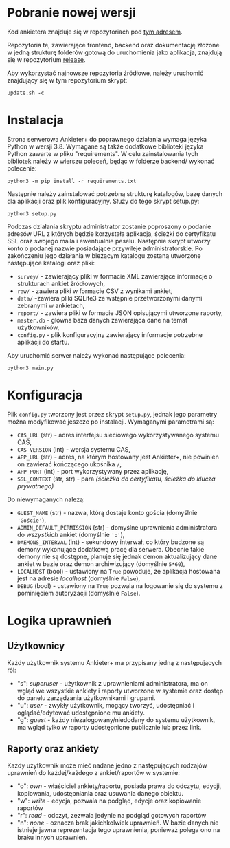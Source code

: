 # Pobranie nowej wersji
Kod ankietera znajduje się w repozytoriach pod [tym adresem](https://github.com/ankieter-gui).

Repozytoria te, zawierające frontend, backend oraz dokumentację złożone w jedną strukturę folderów gotową do uruchomienia jako aplikacja, znajdują się w repozytorium [release](https://github.com/ankieter-gui/release).

Aby wykorzystać najnowsze repozytoria źródłowe, należy uruchomić znajdujący się w tym repozytorium skrypt:

```
update.sh -c
```

# Instalacja
Strona serwerowa Ankieter+ do poprawnego działania wymaga języka Python w wersji 3.8. Wymagane są także dodatkowe biblioteki języka Python zawarte w pliku "requirements". W celu zainstalowania tych bibliotek należy w wierszu poleceń, będąc w folderze backend/ wykonać polecenie:

    python3 -m pip install -r requirements.txt

Następnie należy zainstalować potrzebną strukturę katalogów, bazę danych dla aplikacji oraz plik konfiguracyjny. Służy do tego skrypt setup.py:

    python3 setup.py

Podczas działania skryptu administrator zostanie poproszony o podanie adresów URL z których będzie korzystała aplikacja, ścieżki do certyfikatu SSL oraz swojego maila i ewentualnie peselu. Następnie skrypt utworzy konto o podanej nazwie posiadające przywileje administratorskie. Po zakończeniu jego działania w bieżącym katalogu zostaną utworzone następujące katalogi oraz pliki:


 - `survey/` - zawierający pliki w formacie XML zawierające informacje o strukturach ankiet źródłowych,
 - `raw/` - zawiera pliki w formacie CSV z wynikami ankiet,
 - `data/` -zawiera pliki SQLite3 ze wstępnie przetworzonymi danymi zebranymi w ankietach,
 - `report/` - zawiera pliki w formacie JSON opisującymi utworzone raporty,
 - `master.db` - główna baza danych zawierająca dane na temat użytkowników,
 - `config.py` - plik konfiguracyjny zawierający informacje potrzebne aplikacji do startu.

Aby uruchomić serwer należy wykonać następujące polecenia:

    python3 main.py

# Konfiguracja
Plik `config.py` tworzony jest przez skrypt `setup.py`, jednak jego parametry można modyfikować jeszcze po instalacji. Wymaganymi parametrami są:

- `CAS_URL` (str) - adres interfejsu sieciowego wykorzystywanego systemu CAS,
- `CAS_VERSION` (int) - wersja systemu CAS,
- `APP_URL` (str) - adres, na którym hostowany jest Ankieter+, nie powinien on zawierać kończącego ukośnika `/`,
- `APP_PORT` (int) - port wykorzystywany przez aplikację,
- `SSL_CONTEXT` (str, str) - para _(ścieżka do certyfikatu, ścieżka do klucza prywatnego)_

Do niewymaganych należą:
- `GUEST_NAME` (str) - nazwa, którą dostaje konto gościa (domyślnie `'Goście'`),
- `ADMIN_DEFAULT_PERMISSION` (str) - domyślne uprawnienia administratora do _wszystkich_ ankiet (domyślnie `'o'`),
- `DAEMONS_INTERVAL` (int) - sekundowy interwał, co który budzone są demony wykonujące dodatkową pracę dla serwera. Obecnie takie demony nie są dostępne, planuje się jednak demon aktualizujący dane ankiet w bazie oraz demon archiwizujący (domyślnie `5*60`),
- `LOCALHOST` (bool) - ustawiony na `True` powoduje, że aplikacja hostowana jest na adresie _localhost_ (domyślnie `False`),
- `DEBUG` (bool) - ustawiony na `True` pozwala na logowanie się do systemu z pominięciem autoryzacji (domyślnie `False`).

# Logika uprawnień
## Użytkownicy
Każdy użytkownik systemu Ankieter+ ma przypisany jedną z następujących ról:

 - "s": _superuser_ - użytkownik z uprawnieniami administratora, ma on wgląd we wszystkie ankiety i raporty utworzone w systemie oraz dostęp do panelu zarządzania użytkownikami i grupami.
 - "u": _user_ - zwykły użytkownik, mogący tworzyć, udostępniać i oglądać/edytować udostępnione mu ankiety.
 - "g": _guest_ - każdy niezalogowany/niedodany do systemu użytkownik, ma wgląd tylko w raporty udostępnione publicznie lub przez link.

## Raporty oraz ankiety
Każdy użytkownik może mieć nadane jedno z następujących rodzajów uprawnień do każdej/każdego z ankiet/raportów w systemie:

 - "o": _own_ - właściciel ankiety/raportu, posiada prawa do odczytu, edycji, kopiowania, udostępniania oraz usuwania danego obiektu.
 - "w": _write_ - edycja, pozwala na podgląd, edycje oraz kopiowanie raportów
 - "r": _read_ - odczyt, zezwala jedynie na podgląd gotowych raportów
 - "n": _none_ - oznacza brak jakichkolwiek uprawnień. W bazie danych nie istnieje jawna reprezentacja tego uprawnienia, ponieważ polega ono na braku innych uprawnień.
